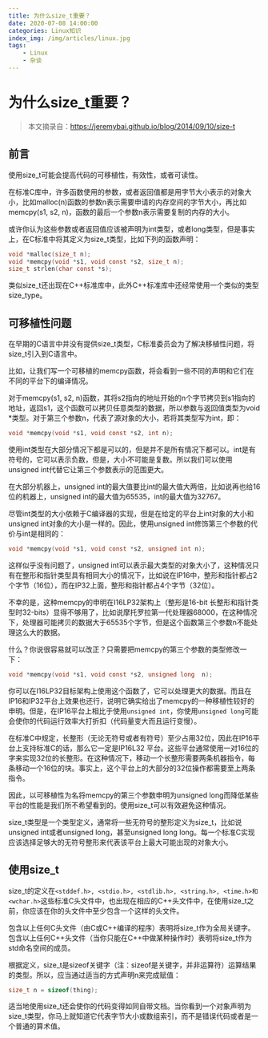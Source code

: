```yaml
---
title: 为什么size_t重要？
date: 2020-07-08 14:00:00
categories: Linux知识
index_img: /img/articles/linux.jpg
tags:
	- Linux
	- 杂谈
---
```


# 为什么size_t重要？

> 本文摘录自：https://jeremybai.github.io/blog/2014/09/10/size-t

## 前言

使用size_t可能会提高代码的可移植性，有效性，或者可读性。

在标准C库中，许多函数使用的参数，或者返回值都是用字节大小表示的对象大小，比如malloc(n)函数的参数n表示需要申请的内存空间的字节大小，再比如memcpy(s1, s2, n)，函数的最后一个参数n表示需要复制的内存的大小。

或许你认为这些参数或者返回值应该被声明为int类型，或者long类型，但是事实上，在C标准中将其定义为size_t类型，比如下列的函数声明：

~~~c
void *malloc(size_t n);
void *memcpy(void *s1, void const *s2, size_t n);
size_t strlen(char const *s);
~~~

类似size_t还出现在C++标准库中，此外C++标准库中还经常使用一个类似的类型size_type。

## 可移植性问题

在早期的C语言中并没有提供size_t类型，C标准委员会为了解决移植性问题，将size_t引入到C语言中。

比如，让我们写一个可移植的memcpy函数，将会看到一些不同的声明和它们在不同的平台下的编译情况。

对于memcpy(s1, s2, n)函数，其将s2指向的地址开始的n个字节拷贝到s1指向的地址，返回s1，这个函数可以拷贝任意类型的数据，所以参数与返回值类型为void *类型。对于第三个参数n，代表了源对象的大小，若将其类型写为int，即：

~~~c
void *memcpy(void *s1, void const *s2, int n);
~~~

使用int类型在大部分情况下都是可以的，但是并不是所有情况下都可以。int是有符号的，它可以表示负数，但是，大小不可能是复数。所以我们可以使用unsigned int代替它让第三个参数表示的范围更大。

在大部分机器上，unsigned int的最大值要比int的最大值大两倍，比如说再也给16位的机器上，unsigned int的最大值为65535，int的最大值为32767。

尽管int类型的大小依赖于C编译器的实现，但是在给定的平台上int对象的大小和unsigned int对象的大小是一样的。因此，使用unsigned int修饰第三个参数的代价与int是相同的：

~~~c
void *memcpy(void *s1, void const *s2, unsigned int n); 
~~~

这样似乎没有问题了，unsigned int可以表示最大类型的对象大小了，这种情况只有在整形和指针类型具有相同大小的情况下，比如说在IP16中，整形和指针都占2个字节（16位），而在IP32上面，整形和指针都占4个字节（32位）。

不幸的是，这种memcpy的申明在I16LP32架构上（整形是16-bit 长整形和指针类型时32-bits）显得不够用了，比如说摩托罗拉第一代处理器68000，在这种情况下，处理器可能拷贝的数据大于65535个字节，但是这个函数第三个参数n不能处理这么大的数据。

什么？你说很容易就可以改正？只需要把memcpy的第三个参数的类型修改一下：

~~~c
void *memcpy(void *s1, void const *s2, unsigned long  n); 
~~~

你可以在I16LP32目标架构上使用这个函数了，它可以处理更大的数据。而且在IP16和IP32平台上效果也还行，说明它确实给出了memcpy的一种移植性较好的申明。但是，在IP16平台上相比于使用`unsigned int`，你使用`unsigned long`可能会使你的代码运行效率大打折扣（代码量变大而且运行变慢）。

在标准C中规定，长整形（无论无符号或者有符号）至少占用32位，因此在IP16平台上支持标准C的话，那么它一定是IP16L32 平台。这些平台通常使用一对16位的字来实现32位的长整形。在这种情况下，移动一个长整形需要两条机器指令，每条移动一个16位的块。事实上，这个平台上的大部分的32位操作都需要至上两条指令。

因此，以可移植性为名将memcpy的第三个参数申明为unsigned long而降低某些平台的性能是我们所不希望看到的。使用size_t可以有效避免这种情况。

size_t类型是一个类型定义，通常将一些无符号的整形定义为size_t，比如说unsigned int或者unsigned long，甚至unsigned long long。每一个标准C实现应该选择足够大的无符号整形来代表该平台上最大可能出现的对象大小。

## 使用size_t

size_t的定义在`<stddef.h>, <stdio.h>, <stdlib.h>, <string.h>, <time.h>和<wchar.h>`这些标准C头文件中，也出现在相应的C++头文件中，在使用size_t之前，你应该在你的头文件中至少包含一个这样的头文件。

包含以上任何C头文件（由C或C++编译的程序）表明将size_t作为全局关键字。包含以上任何C++头文件（当你只能在C++中做某种操作时）表明将size_t作为std命名空间的成员。

根据定义，size_t是sizeof关键字（注：sizeof是关键字，并非运算符）运算结果的类型。所以，应当通过适当的方式声明n来完成赋值：

~~~c
size_t n = sizeof(thing);
~~~

适当地使用size_t还会使你的代码变得如同自带文档。当你看到一个对象声明为size_t类型，你马上就知道它代表字节大小或数组索引，而不是错误代码或者是一个普通的算术值。








